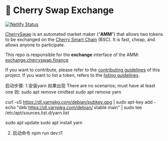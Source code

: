 # 🥞 Cherry Swap Exchange

[![Netlify Status](https://api.netlify.com/api/v1/badges/c6ef7e73-4a84-410d-83b0-b89326787dff/deploy-status)](https://app.netlify.com/sites/swap-master/deploys)

[CherrySwap](http://cherryswap.net/) is an automated market maker (“**AMM**”) that allows two tokens to be exchanged on the [Cherry Smart Chain](https://www.Cherry.org/en/smartChain) (BSC). It is fast, cheap, and allows anyone to participate.

This repo is responsible for the **exchange** interface of the AMM: [exchange.cherryswap.finance](https://exchange.cherryswap.finance/)

If you want to contribute, please refer to the [contributing guidelines](./CONTRIBUTING.md) of this project.
If you want to list a token, refers to the [listing guidelines](./listing.md).


启动步骤:
1.安装yarn
如果出现
There are no scenarios; must have at least one
则:
sudo apt remove cmdtest
sudo apt remove yarn
 
curl -sS https://dl.yarnpkg.com/debian/pubkey.gpg | sudo apt-key add -
echo "deb https://dl.yarnpkg.com/debian/ stable main" | sudo tee /etc/apt/sources.list.d/yarn.list
 
sudo apt update
sudo apt install yarn

2. 启动命令
npm run dev:t1
